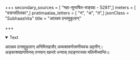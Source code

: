 +++
secondary_sources = [ "महा-सुभाषित-सङ्ग्रहः - 5281",]
meters = [ "वसन्ततिलका",]
pratimaalaa_letters = [ "न", "अ", "त",]
jsonClass = "Subhaashita"
title = "आलक्ष्य दन्तमुकुलान्"

+++

<details open><summary>Text</summary>

आलक्ष्य दन्तमुकुलान् अनिमित्तहासैर् अव्यक्तवर्णरमणीयवचः प्रवृत्तीन्।  
अङ्काश्रयप्रणयिनस् तनयान् वहन्तो धन्यास् तदङ्गरजसा मलिनीभवन्ति॥
</details>
